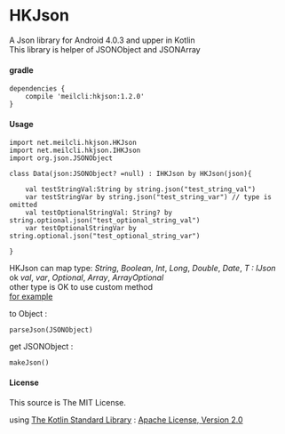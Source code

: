 # HKJson
A Json library for Android 4.0.3 and upper in Kotlin  
This library is helper of JSONObject and JSONArray

#### gradle	
	dependencies {
		compile 'meilcli:hkjson:1.2.0'
	}

#### Usage
	import net.meilcli.hkjson.HKJson
	import net.meilcli.hkjson.IHKJson
	import org.json.JSONObject

	class Data(json:JSONObject? =null) : IHKJson by HKJson(json){

    	val testStringVal:String by string.json("test_string_val")
    	var testStringVar by string.json("test_string_var") // type is omitted
    	val testOptionalStringVal: String? by string.optional.json("test_optional_string_val")
    	var testOptionalStringVar by string.optional.json("test_optional_string_var")

	}
	

HKJson can map type: *String*, *Boolean*, *Int*, *Long*, *Double*, *Date*, *T : IJson*  
ok *val*, *var*, *Optional*, *Array*, *ArrayOptional*  
other type is OK to use custom method  
[for example](https://github.com/MeilCli/HKJson/tree/master/library/src/androidTest/kotlin/com/twitter/meil_mitu/hkjson/example)  
  
to Object :  

	parseJson(JSONObject)
	
get JSONObject :   

	makeJson()
	


#### License

This source is The MIT License.

using [The Kotlin Standard Library](https://github.com/JetBrains/kotlin/tree/master/libraries/stdlib) : [Apache License, Version 2.0](http://www.apache.org/licenses/LICENSE-2.0)
